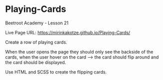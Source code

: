 # Playing-Cards
Beetroot Academy - Lesson 21

Live Page URL: https://mirinkakotze.github.io/Playing-Cards/

Create a row of playing cards.

When the user opens the page they should only see the backside of the cards,
when the user hover on the card --> the card should flip around and the card should be displayed.

Use HTML and SCSS to create the flipping cards.
